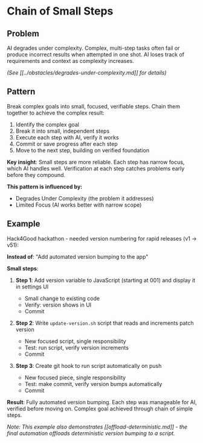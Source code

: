 # Chain of Small Steps

## Problem
AI degrades under complexity. Complex, multi-step tasks often fail or produce incorrect results when attempted in one shot. AI loses track of requirements and context as complexity increases.

_(See [[../obstacles/degrades-under-complexity.md]] for details)_

## Pattern
Break complex goals into small, focused, verifiable steps. Chain them together to achieve the complex result:

1. Identify the complex goal
2. Break it into small, independent steps
3. Execute each step with AI, verify it works
4. Commit or save progress after each step
5. Move to the next step, building on verified foundation

**Key insight**: Small steps are more reliable. Each step has narrow focus, which AI handles well. Verification at each step catches problems early before they compound.

**This pattern is influenced by:**
- Degrades Under Complexity (the problem it addresses)
- Limited Focus (AI works better with narrow scope)

## Example
Hack4Good hackathon - needed version numbering for rapid releases (v1 → v51):

**Instead of**: "Add automated version bumping to the app"

**Small steps**:
1. **Step 1**: Add version variable to JavaScript (starting at 001) and display it in settings UI
   - Small change to existing code
   - Verify: version shows in UI
   - Commit

2. **Step 2**: Write `update-version.sh` script that reads and increments patch version
   - New focused script, single responsibility
   - Test: run script, verify version increments
   - Commit

3. **Step 3**: Create git hook to run script automatically on push
   - New focused piece, single responsibility
   - Test: make commit, verify version bumps automatically
   - Commit

**Result**: Fully automated version bumping. Each step was manageable for AI, verified before moving on. Complex goal achieved through chain of simple steps.

_Note: This example also demonstrates [[offload-deterministic.md]] - the final automation offloads deterministic version bumping to a script._